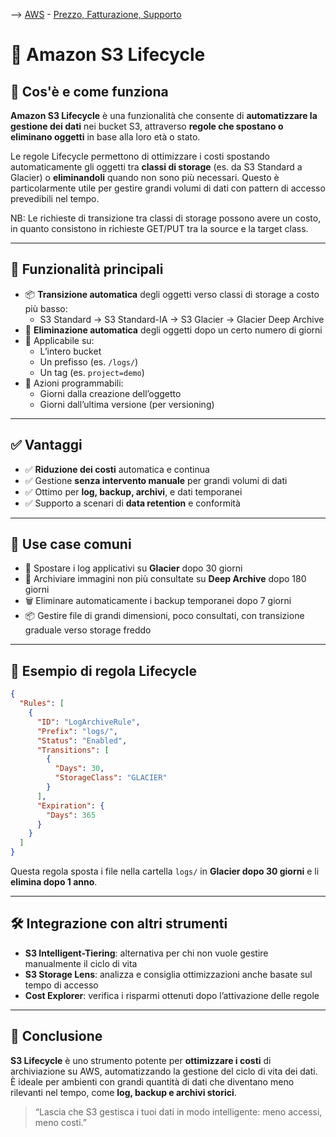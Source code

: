 --> [AWS](00-Intro/AWS.md)  -  [Prezzo, Fatturazione, Supporto](10-Prezzo-Fatturazione-Supporto/Prezzo-Fatturazione-Supporto.md)
# 🔄 Amazon S3 Lifecycle

## 📘 Cos'è e come funziona

**Amazon S3 Lifecycle** è una funzionalità che consente di **automatizzare la gestione dei dati** nei bucket S3, attraverso **regole che spostano o eliminano oggetti** in base alla loro età o stato.

Le regole Lifecycle permettono di ottimizzare i costi spostando automaticamente gli oggetti tra **classi di storage** (es. da S3 Standard a Glacier) o **eliminandoli** quando non sono più necessari. Questo è particolarmente utile per gestire grandi volumi di dati con pattern di accesso prevedibili nel tempo.

NB: Le richieste di transizione tra classi di storage possono avere un costo, in quanto consistono in richieste GET/PUT tra la source e la target class.

---

## 🧩 Funzionalità principali

- 📦 **Transizione automatica** degli oggetti verso classi di storage a costo più basso:
  - S3 Standard → S3 Standard-IA → S3 Glacier → Glacier Deep Archive
- 🧹 **Eliminazione automatica** degli oggetti dopo un certo numero di giorni
- 📂 Applicabile su:
  - L’intero bucket
  - Un prefisso (es. `/logs/`)
  - Un tag (es. `project=demo`)
- 📅 Azioni programmabili:
  - Giorni dalla creazione dell’oggetto
  - Giorni dall’ultima versione (per versioning)

---

## ✅ Vantaggi

- ✅ **Riduzione dei costi** automatica e continua
- ✅ Gestione **senza intervento manuale** per grandi volumi di dati
- ✅ Ottimo per **log, backup, archivi**, e dati temporanei
- ✅ Supporto a scenari di **data retention** e conformità

---

## 🚀 Use case comuni

- 🧾 Spostare i log applicativi su **Glacier** dopo 30 giorni
- 🧊 Archiviare immagini non più consultate su **Deep Archive** dopo 180 giorni
- 🗑️ Eliminare automaticamente i backup temporanei dopo 7 giorni
- 📦 Gestire file di grandi dimensioni, poco consultati, con transizione graduale verso storage freddo

---

## 🧪 Esempio di regola Lifecycle

```json
{
  "Rules": [
    {
      "ID": "LogArchiveRule",
      "Prefix": "logs/",
      "Status": "Enabled",
      "Transitions": [
        {
          "Days": 30,
          "StorageClass": "GLACIER"
        }
      ],
      "Expiration": {
        "Days": 365
      }
    }
  ]
}
```

Questa regola sposta i file nella cartella `logs/` in **Glacier dopo 30 giorni** e li **elimina dopo 1 anno**.

---

## 🛠️ Integrazione con altri strumenti

- **S3 Intelligent-Tiering**: alternativa per chi non vuole gestire manualmente il ciclo di vita
- **S3 Storage Lens**: analizza e consiglia ottimizzazioni anche basate sul tempo di accesso
- **Cost Explorer**: verifica i risparmi ottenuti dopo l’attivazione delle regole

---

## 📌 Conclusione

**S3 Lifecycle** è uno strumento potente per **ottimizzare i costi** di archiviazione su AWS, automatizzando la gestione del ciclo di vita dei dati. È ideale per ambienti con grandi quantità di dati che diventano meno rilevanti nel tempo, come **log, backup e archivi storici**.

> “Lascia che S3 gestisca i tuoi dati in modo intelligente: meno accessi, meno costi.”

